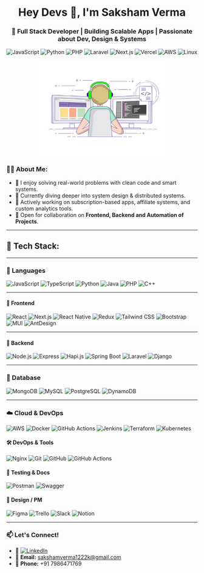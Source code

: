<!-- Header Section -->
<h1 align="center">Hey Devs 👋, I'm Saksham Verma</h1>
<h3 align="center">🚀 Full Stack Developer | Building Scalable Apps | Passionate about Dev, Design & Systems</h3>


![JavaScript](https://img.shields.io/badge/Code-JavaScript-informational?style=flat&logo=javascript&color=F7DF1E)
![Python](https://img.shields.io/badge/Code-Python-informational?style=flat&logo=python&color=3776AB)
![PHP](https://img.shields.io/badge/Code-PHP-informational?style=flat&logo=php&color=777BB4)
![Laravel](https://img.shields.io/badge/Framework-Laravel-informational?style=flat&logo=laravel&color=FF2D20)
![Next.js](https://img.shields.io/badge/Framework-Next.js-informational?style=flat&logo=next.js&color=000000)
![Vercel](https://img.shields.io/badge/Deployment-Vercel-informational?style=flat&logo=vercel&color=000000)
![AWS](https://img.shields.io/badge/Cloud-AWS-informational?style=flat&logo=amazon-aws&color=232F3E)
![Linux](https://img.shields.io/badge/System-Linux-informational?style=flat&logo=linux&color=FCC624)

<!-- GIF or Banner -->
<p align="center">
  <img src="https://raw.githubusercontent.com/mikonoid/mikonoid/main/images/gifs/coder3.gif" height="250" />
</p>

<!-- About Section -->
### 👨‍💻 About Me:
- 🧠 I enjoy solving real-world problems with clean code and smart systems.
- 🌱 Currently diving deeper into system design & distributed systems.
- 🎯 Actively working on subscription-based apps, affiliate systems, and custom analytics tools.
- 🤝 Open for collaboration on **Frontend, Backend and Automation of Projects**.

---

<!-- Languages and Tools with Icons -->
## 🧰 Tech Stack:

---

### 💬 Languages  
![JavaScript](https://img.shields.io/badge/-JavaScript-black?style=flat-square&logo=javascript) ![TypeScript](https://img.shields.io/badge/-TypeScript-3178c6?style=flat-square&logo=typescript&logoColor=white) ![Python](https://img.shields.io/badge/-Python-3776AB?style=flat-square&logo=python&logoColor=white) ![Java](https://img.shields.io/badge/-Java-007396?style=flat-square&logo=java) ![PHP](https://img.shields.io/badge/-PHP-777BB4?style=flat-square&logo=php&logoColor=white) ![C++](https://img.shields.io/badge/-C++-00599C?style=flat-square&logo=cplusplus&logoColor=white)

---

#### 🚀 Frontend
![React](https://img.shields.io/badge/-React-61DAFB?style=flat-square&logo=react&logoColor=black)  ![Next.js](https://img.shields.io/badge/-Next.js-000000?style=flat-square&logo=nextdotjs)  ![React Native](https://img.shields.io/badge/-React%20Native-20232A?style=flat-square&logo=react)  ![Redux](https://img.shields.io/badge/-Redux-764ABC?style=flat-square&logo=redux&logoColor=white)  ![Tailwind CSS](https://img.shields.io/badge/-TailwindCSS-38B2AC?style=flat-square&logo=tailwind-css&logoColor=white)  ![Bootstrap](https://img.shields.io/badge/-Bootstrap-563D7C?style=flat-square&logo=bootstrap)  ![MUI](https://img.shields.io/badge/-MUI-007FFF?style=flat-square&logo=mui&logoColor=white)  ![AntDesign](https://img.shields.io/badge/-AntDesign-0170FE?style=flat-square&logo=ant-design)

---

#### 🧱 Backend
![Node.js](https://img.shields.io/badge/-Node.js-339933?style=flat-square&logo=node.js&logoColor=white)  ![Express](https://img.shields.io/badge/-Express-000000?style=flat-square&logo=express&logoColor=white)  ![Hapi.js](https://img.shields.io/badge/-Hapi.js-FF6C37?style=flat-square&logo=hapi&logoColor=white)  ![Spring Boot](https://img.shields.io/badge/-SpringBoot-6DB33F?style=flat-square&logo=springboot&logoColor=white)  ![Laravel](https://img.shields.io/badge/-Laravel-F55247?style=flat-square&logo=laravel&logoColor=white)  ![Django](https://img.shields.io/badge/-Django-092E20?style=flat-square&logo=django&logoColor=white)

---

### 🧮 Database  
![MongoDB](https://img.shields.io/badge/-MongoDB-4DB33D?style=flat-square&logo=mongodb&logoColor=white)  ![MySQL](https://img.shields.io/badge/-MySQL-00758F?style=flat-square&logo=mysql&logoColor=white)  ![PostgreSQL](https://img.shields.io/badge/-PostgreSQL-336791?style=flat-square&logo=postgresql&logoColor=white)  ![DynamoDB](https://img.shields.io/badge/-DynamoDB-4053D6?style=flat-square&logo=amazon-dynamodb&logoColor=white)

---

### ☁️ Cloud & DevOps  
![AWS](https://img.shields.io/badge/-Amazon%20Web%20Services-232F3E?style=flat-square&logo=amazon-aws)  ![Docker](https://img.shields.io/badge/-Docker-2496ED?style=flat-square&logo=docker&logoColor=white)  ![GitHub Actions](https://img.shields.io/badge/-GitHub%20Actions-2088FF?style=flat-square&logo=github-actions&logoColor=white)  ![Jenkins](https://img.shields.io/badge/-Jenkins-D24939?style=flat-square&logo=jenkins&logoColor=white)  ![Terraform](https://img.shields.io/badge/-Terraform-7B42BC?style=flat-square&logo=terraform&logoColor=white)  ![Kubernetes](https://img.shields.io/badge/kubernetes-326CE5?&style=plastic&logo=kubernetes&logoColor=white)

#### 🛠️ DevOps & Tools
<p>
  <img src="https://cdn.jsdelivr.net/gh/devicons/devicon/icons/nginx/nginx-original.svg" width="40" title="Nginx"/>
  <img src="https://cdn.jsdelivr.net/gh/devicons/devicon/icons/git/git-original.svg" width="40" title="Git"/>
  <img src="https://cdn.jsdelivr.net/gh/devicons/devicon/icons/github/github-original.svg" width="40" title="GitHub"/>
  <img src="https://cdn.jsdelivr.net/gh/devicons/devicon/icons/githubactions/githubactions-original.svg" width="40" title="GitHub Actions"/>
</p>

#### 🧪 Testing & Docs

![Postman](https://img.shields.io/badge/Postman-FF6C37?style=for-the-badge&logo=Postman&logoColor=white)  ![Swagger](https://img.shields.io/badge/-Swagger-%23Clojure?style=for-the-badge&logo=swagger&logoColor=white)  

#### 🧠 Design / PM
![Figma](https://img.shields.io/badge/Figma-F24E1E?style=for-the-badge&logo=figma&logoColor=white)  ![Trello](https://img.shields.io/badge/Trello-0052CC?logo=trello&logoColor=fff)  ![Slack](https://img.shields.io/badge/Slack-purple?logo=slack&logoColor=white)  ![Notion](https://img.shields.io/badge/Notion-000000?style=for-the-badge&logo=notion&logoColor=white)

---

### 📫 Let's Connect!
- 💼 [![LinkedIn](https://img.shields.io/badge/-LinkedIn-blue?style=flat-square&logo=linkedin&logoColor=white)](https://www.linkedin.com/in/saksham-verma1222k)  
- 📧 **Email:** [sakshamverma1222k@gmail.com](mailto:sakshamverma1222k@gmail.com)
- 📱 **Phone:** +91 7986471769
<!-- 
- 🌐 [yourportfolio.dev](https://yourportfolio.dev)
-->

<!--
**sakshamverma1222k/sakshamverma1222k** is a ✨ _special_ ✨ repository because its `README.md` (this file) appears on your GitHub profile.

Here are some ideas to get you started:

- 🔭 I’m currently working on ...
- 🌱 I’m currently learning ...
- 👯 I’m looking to collaborate on ...
- 🤔 I’m looking for help with ...
- 💬 Ask me about ...
- 📫 How to reach me: ...
- 😄 Pronouns: ...
- ⚡ Fun fact: ...
-->

